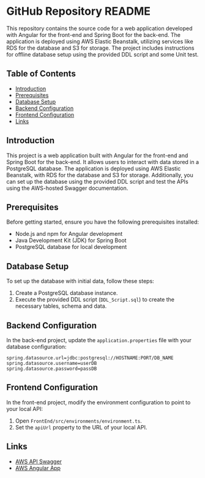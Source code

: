 # GitHub Repository README

This repository contains the source code for a web application developed with Angular for the front-end and Spring Boot for the back-end. The application is deployed using AWS Elastic Beanstalk, utilizing services like RDS for the database and S3 for storage. The project includes instructions for offline database setup using the provided DDL script and some Unit test.

## Table of Contents
- [Introduction](#introduction)
- [Prerequisites](#prerequisites)
- [Database Setup](#database-setup)
- [Backend Configuration](#backend-configuration)
- [Frontend Configuration](#frontend-configuration)
- [Links](#links)

## Introduction
This project is a web application built with Angular for the front-end and Spring Boot for the back-end. It allows users to interact with data stored in a PostgreSQL database. The application is deployed using AWS Elastic Beanstalk, with RDS for the database and S3 for storage. Additionally, you can set up the database using the provided DDL script and test the APIs using the AWS-hosted Swagger documentation.

## Prerequisites
Before getting started, ensure you have the following prerequisites installed:
- Node.js and npm for Angular development
- Java Development Kit (JDK) for Spring Boot
- PostgreSQL database for local development

## Database Setup
To set up the database with initial data, follow these steps:
1. Create a PostgreSQL database instance.
2. Execute the provided DDL script (`DDL_Script.sql`) to create the necessary tables, schema and data.

## Backend Configuration
In the back-end project, update the `application.properties` file with your database configuration:
```properties
spring.datasource.url=jdbc:postgresql://HOSTNAME:PORT/DB_NAME
spring.datasource.username=userDB
spring.datasource.password=passDB
```

## Frontend Configuration
In the front-end project, modify the environment configuration to point to your local API:
1. Open `FrontEnd/src/environments/environment.ts`.
2. Set the `apiUrl` property to the URL of your local API.


## Links
- [AWS API Swagger](http://denuvoappdevestrada.eu-west-1.elasticbeanstalk.com/)
- [AWS Angular App](http://elasticbeanstalk-eu-west-1-012598363932.s3-website-eu-west-1.amazonaws.com/)
